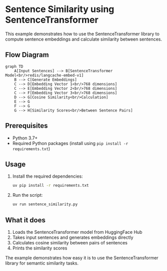 # Sentence Similarity using SentenceTransformer

This example demonstrates how to use the SentenceTransformer library to compute sentence embeddings and calculate similarity between sentences.

## Flow Diagram

```mermaid
graph TD
    A[Input Sentences] --> B[SentenceTransformer Model<br/>redis/langcache-embed-v1]
    B --> C[Generate Embeddings]
    C --> D[Embedding Vector 1<br/>768 dimensions]
    C --> E[Embedding Vector 2<br/>768 dimensions]
    C --> F[Embedding Vector 3<br/>768 dimensions]
    D --> G[Cosine Similarity<br/>Calculation]
    E --> G
    F --> G
    G --> H[Similarity Scores<br/>Between Sentence Pairs]
```

## Prerequisites

- Python 3.7+
- Required Python packages (install using `pip install -r requirements.txt`)

## Usage

1. Install the required dependencies:
   ```bash
   uv pip install -r requirements.txt
   ```
2. Run the script:
   ```bash
   uv run sentence_similarity.py
   ```

## What it does

1. Loads the SentenceTransformer model from HuggingFace Hub
2. Takes input sentences and generates embeddings directly
3. Calculates cosine similarity between pairs of sentences
4. Prints the similarity scores

The example demonstrates how easy it is to use the SentenceTransformer library for semantic similarity tasks. 